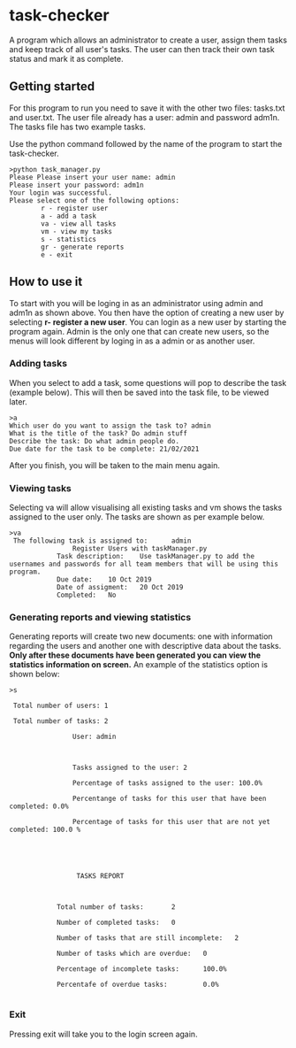# task-checker

A program which allows an administrator to create a user, assign them tasks and keep track of all user's tasks. The user can then track their own task status and mark it as complete.


## Getting started

For this program to run you need to save it with the other two files: tasks.txt and user.txt. The user file already has a user: admin and password adm1n. The tasks file has two example tasks.

Use the python command followed by the name of the program to start the task-checker.
```
>python task_manager.py
Please Please insert your user name: admin
Please insert your password: adm1n
Your login was successful.
Please select one of the following options:
        r - register user
        a - add a task
        va - view all tasks
        vm - view my tasks
        s - statistics
        gr - generate reports
        e - exit
 ```
 
 ## How to use it
 
 To start with you will be loging in as an administrator using admin and adm1n as shown above. You then have the option of creating a new user by selecting __r- register a new user__. You can login as a new user by starting the program again. Admin is the only one that can create new users, so the menus will look different by loging in as a admin or as another user.
 
 ### Adding tasks
 
 When you select to add a task, some questions will pop to describe the task (example below). This will then be saved into the task file, to be viewed later.
 ```
 >a
Which user do you want to assign the task to? admin
What is the title of the task? Do admin stuff
Describe the task: Do what admin people do.
Due date for the task to be complete: 21/02/2021
```
After you finish, you will be taken to the main menu again.

### Viewing tasks

Selecting va will allow visualising all existing tasks and vm shows the tasks assigned to the user only.
The tasks are shown as per example below.

```
>va
 The following task is assigned to:      admin
                Register Users with taskManager.py
            Task description:    Use taskManager.py to add the usernames and passwords for all team members that will be using this program.
            Due date:    10 Oct 2019
            Date of assigment:   20 Oct 2019
            Completed:   No
```

### Generating reports and viewing statistics

Generating reports will create two new documents: one with information regarding the users and another one with descriptive data about the tasks.
__Only after these documents have been generated you can view the statistics information on screen.__
An example of the statistics option is shown below:

```
>s
 
 Total number of users: 1

 Total number of tasks: 2

                User: admin



                Tasks assigned to the user: 2

                Percentage of tasks assigned to the user: 100.0%

                Percentange of tasks for this user that have been completed: 0.0%

                Percentage of tasks for this user that are not yet completed: 100.0 %





                 TASKS REPORT



            Total number of tasks:       2

            Number of completed tasks:   0

            Number of tasks that are still incomplete:   2

            Number of tasks which are overdue:   0

            Percentage of incomplete tasks:      100.0%

            Percentafe of overdue tasks:         0.0%


 ```
 
 ### Exit
 
 Pressing exit will take you to the login screen again.
 
 
 
